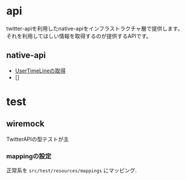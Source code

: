 # api
twitter-apiを利用したnative-apiをインフラストラクチャ層で提供します。  
それを利用してほしい情報を取得するのが提供するAPIです。
## native-api
- [UserTimeLineの取得](https://developer.twitter.com/en/docs/twitter-api/v1/tweets/timelines/api-reference/get-statuses-user_timeline)
- []

# test
## wiremock
TwitterAPIの型テストが主
### mappingの設定
正常系を `src/test/resources/mappings` にマッピング.